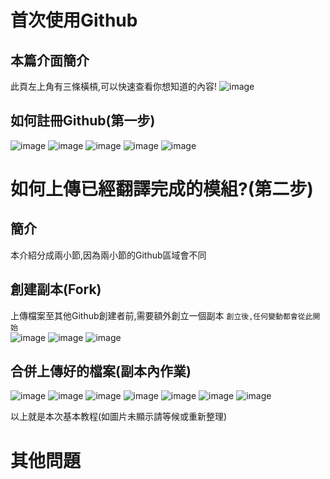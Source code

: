 #  首次使用Github
## 本篇介面簡介
此頁左上角有三條橫槓,可以快速查看你想知道的內容!
![image](https://user-images.githubusercontent.com/75469306/211250030-a9d96cb9-7ad4-48b5-ab46-212b928abcff.png)
## 如何註冊Github(第一步)
![image](https://user-images.githubusercontent.com/75469306/211249607-508d2cb6-b261-40c0-865b-f230ee00fd16.jpg)
![image](https://user-images.githubusercontent.com/75469306/211249610-f2ab4065-d0f6-44ff-a7c3-947e32897577.jpg)
![image](https://user-images.githubusercontent.com/75469306/211249614-611b17a1-b88f-4092-9c42-c5eb6403a1ff.jpg)
![image](https://user-images.githubusercontent.com/75469306/211249617-9887382a-3ded-43c2-bd80-d650aa3d48a5.jpg)
![image](https://user-images.githubusercontent.com/75469306/211249604-fbf0eced-f59d-4909-b690-87b604031049.jpg)
# 如何上傳已經翻譯完成的模組?(第二步)
## 簡介
本介紹分成兩小節,因為兩小節的Github區域會不同
## 創建副本(Fork)
上傳檔案至其他Github創建者前,需要額外創立一個副本 
`創立後,任何變動都會從此開始`  
![image](https://user-images.githubusercontent.com/75469306/211310338-b37380cc-4ddb-444d-b496-3491fd96fff7.jpg)
![image](https://user-images.githubusercontent.com/75469306/211310344-49075a1f-5e6c-42b4-957e-51db8605ecb8.jpg)
![image](https://user-images.githubusercontent.com/75469306/211310352-04873c44-1303-4f4a-a116-be48941a2493.jpg)
## 合併上傳好的檔案(副本內作業)  
![image](https://user-images.githubusercontent.com/75469306/211310358-ccfc3a0d-dc43-4200-8eab-4f5cec88546e.jpg)
![image](https://user-images.githubusercontent.com/75469306/211308859-dc58cd2c-b4fe-4475-b52b-10ee34429032.jpg)
![image](https://user-images.githubusercontent.com/75469306/211308867-2ab6e986-b0c7-4fb0-9212-6d01c39e9aaa.jpg)
![image](https://user-images.githubusercontent.com/75469306/211308874-f76ca6f6-381b-40b8-b068-2e032d34e969.jpg)
![image](https://user-images.githubusercontent.com/75469306/211308879-d211333d-3ff6-4ea1-ac45-20a0fbce9166.jpg)
![image](https://user-images.githubusercontent.com/75469306/211308888-a5299eff-8d2b-4698-a4ae-5cf7ac71d3db.jpg)
![image](https://user-images.githubusercontent.com/75469306/211308893-1dfa9a4b-1dde-4383-ad42-53ec069358ec.jpg)  

以上就是本次基本教程(如圖片未顯示請等候或重新整理)
# 其他問題

